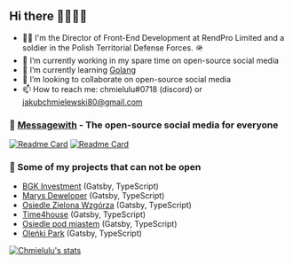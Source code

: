 
## Hi there 👋🤩🙄🎉
- 🧑‍💻 I'm the Director of Front-End Development at RendPro Limited and a soldier in the Polish Territorial Defense Forces. 🪖
- 🔭 I’m currently working in my spare time on open-source social media
- 🌱 I’m currently learning [Golang](https://go.dev/)
- 👯 I’m looking to collaborate on open-source social media
- 📫 How to reach me: chmielulu#0718 (discord) or jakubchmielewski80@gmail.com

### 💬 [Messagewith](https://github.com/messagewith) - The open-source social media for everyone
[![Readme Card](https://github-readme-stats.vercel.app/api/pin/?username=messagewith&repo=web-application&theme=radical)](https://github.com/messagewith/web-application)
[![Readme Card](https://github-readme-stats.vercel.app/api/pin/?username=messagewith&repo=server&theme=radical)](https://github.com/messagewith/server)


### 🔐 Some of my projects that can not be open
- [BGK Investment](https://bgkinvestment.pl/) (Gatsby, TypeScript)
- [Marys Deweloper](https://marysdeweloper.pl/) (Gatsby, TypeScript)
- [Osiedle Zielona Wzgórza](https://osiedlemlawa.pl/) (Gatsby, TypeScript)
- [Time4house](https://time4house.com/) (Gatsby, TypeScript)
- [Osiedle pod miastem](https://osiedlepodmiastem.pl/) (Gatsby, TypeScript)
- [Oleńki Park](https://olenkipark.pl/) (Gatsby, TypeScript)

[![Chmielulu's stats](https://github-readme-stats.vercel.app/api?username=chmielulu&show_icons=true&theme=dark)](https://github.com/chmielulu)

